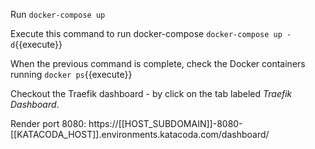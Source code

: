 Run
`docker-compose up`

Execute this command to run docker-compose `docker-compose up -d`{{execute}}

When the previous command is complete, check the Docker containers running `docker ps`{{execute}}

Checkout the Traefik dashboard - by click on the tab labeled *Traefik Dashboard*.

Render port 8080: https://[[HOST_SUBDOMAIN]]-8080-[[KATACODA_HOST]].environments.katacoda.com/dashboard/

